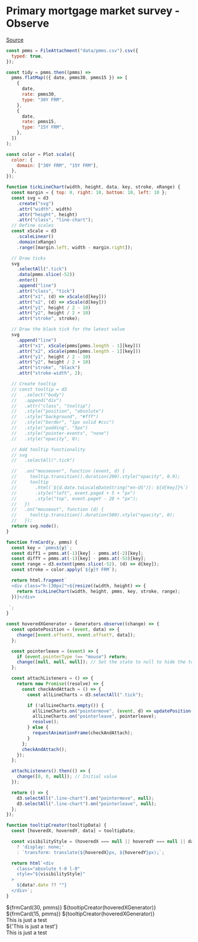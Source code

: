 # Primary mortgage market survey - Observe

[Source](https://github.com/tututwo/learning-obs-framework/blob/main/docs/recreate-dashboard-observe.md)

<script src="https://cdn.tailwindcss.com"></script>

```js
const pmms = FileAttachment("data/pmms.csv").csv({
  typed: true,
});

const tidy = pmms.then((pmms) =>
  pmms.flatMap(({ date, pmms30, pmms15 }) => [
    {
      date,
      rate: pmms30,
      type: "30Y FRM",
    },
    {
      date,
      rate: pmms15,
      type: "15Y FRM",
    },
  ])
);
```

```js
const color = Plot.scale({
  color: {
    domain: ["30Y FRM", "15Y FRM"],
  },
});
```

```js
function tickLineChart(width, height, data, key, stroke, xRange) {
  const margin = { top: 0, right: 10, bottom: 10, left: 10 };
  const svg = d3
    .create("svg")
    .attr("width", width)
    .attr("height", height)
    .attr("class", "line-chart");
  // Define scales
  const xScale = d3
    .scaleLinear()
    .domain(xRange)
    .range([margin.left, width - margin.right]);

  // Draw ticks
  svg
    .selectAll(".tick")
    .data(pmms.slice(-52))
    .enter()
    .append("line")
    .attr("class", "tick")
    .attr("x1", (d) => xScale(d[key]))
    .attr("x2", (d) => xScale(d[key]))
    .attr("y1", height / 2 - 10)
    .attr("y2", height / 2 + 10)
    .attr("stroke", stroke);

  // Draw the black tick for the latest value
  svg
    .append("line")
    .attr("x1", xScale(pmms[pmms.length - 1][key]))
    .attr("x2", xScale(pmms[pmms.length - 1][key]))
    .attr("y1", height / 2 - 10)
    .attr("y2", height / 2 + 10)
    .attr("stroke", "black")
    .attr("stroke-width", 2);

  // Create tooltip
  // const tooltip = d3
  //   .select("body")
  //   .append("div")
  //   .attr("class", "tooltip")
  //   .style("position", "absolute")
  //   .style("background", "#fff")
  //   .style("border", "1px solid #ccc")
  //   .style("padding", "5px")
  //   .style("pointer-events", "none")
  //   .style("opacity", 0);

  // Add tooltip functionality
  // svg
  //   .selectAll(".tick")

  //   .on("mouseover", function (event, d) {
  //     tooltip.transition().duration(200).style("opacity", 0.9);
  //     tooltip
  //       .html(`${d.date.toLocaleDateString("en-US")}: ${d[key]}%`)
  //       .style("left", event.pageX + 5 + "px")
  //       .style("top", event.pageY - 28 + "px");
  //   })
  //   .on("mouseout", function (d) {
  //     tooltip.transition().duration(500).style("opacity", 0);
  //   });
  return svg.node();
}
```

```js
function frmCard(y, pmms) {
  const key = `pmms${y}`;
  const diff1 = pmms.at(-1)[key] - pmms.at(-2)[key];
  const diffY = pmms.at(-1)[key] - pmms.at(-53)[key];
  const range = d3.extent(pmms.slice(-52), (d) => d[key]);
  const stroke = color.apply(`${y}Y FRM`);

  return html.fragment`
  <div class="h-[30px]">${resize((width, height) => {
    return tickLineChart(width, height, pmms, key, stroke, range);
  })}</div>
  
 `;
}
```

```js
const hoveredXGenerator = Generators.observe((change) => {
  const updatePosition = (event, data) => {
    change([event.offsetX, event.offsetY, data]);
  };

  const pointerleave = (event) => {
    if (event.pointerType !== "mouse") return;
    change([null, null, null]); // Set the state to null to hide the tooltip
  };

  const attachListeners = () => {
    return new Promise((resolve) => {
      const checkAndAttach = () => {
        const allLineCharts = d3.selectAll(".tick");

        if (!allLineCharts.empty()) {
          allLineCharts.on("pointermove", (event, d) => updatePosition(event, d));
          allLineCharts.on("pointerleave", pointerleave);
          resolve();
        } else {
          requestAnimationFrame(checkAndAttach);
        }
      };
      checkAndAttach();
    });
  };

  attachListeners().then(() => {
    change([0, 0, null]); // Initial value
  });

  return () => {
    d3.selectAll(".line-chart").on("pointermove", null);
    d3.selectAll(".line-chart").on("pointerleave", null);
  };
});

```

```js
function tooltipCreator(tooltipData) {
  const [hoveredX, hoveredY, data] = tooltipData;

  const visibilityStyle = (hoveredX === null || hoveredY === null || data === null)
    ? 'display: none;'
    : `transform: translate(${hoveredX}px, ${hoveredY}px);`;

  return html`<div
    class="absolute t-0 l-0"
    style="${visibilityStyle}"
  >
    ${data?.date ?? ""}
  </div>`;
}

```

<div class="grid grid-cols-3 grid-rows-4 gap-4">
  <div class="card col-start-1 row-start-1 relative">${frmCard(30, pmms)}  ${tooltipCreator(hoveredXGenerator)}</div>
  <div class="card col-start-1 row-start-2 relative">
    ${frmCard(15, pmms)} ${tooltipCreator(hoveredXGenerator)}
  </div>
  <div class="col-span-2 row-span-2 col-start-2 row-start-1">

  </div>
  <div class="col-span-3 row-span-3 col-start-1 row-start-3">
   
  </div>
</div>

  <div>This is just a test</div><div>${'This is just a test'}</div>
<div>This is just a test</div>
